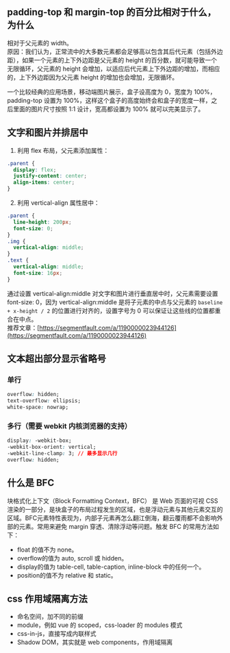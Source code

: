 ## padding-top 和 margin-top 的百分比相对于什么，为什么
相对于父元素的 width。  
原因：我们认为，正常流中的大多数元素都会足够高以包含其后代元素（包括外边距），如果一个元素的上下外边距是父元素的 height 的百分数，就可能导致一个无限循环，父元素的 height 会增加，以适应后代元素上下外边距的增加，而相应的，上下外边距因为父元素 height 的增加也会增加，无限循环。  

一个比较经典的应用场景，移动端图片展示，盒子设高度为 0，宽度为 100%，padding-top 设置为 100%，这样这个盒子的高度始终会和盒子的宽度一样，之后里面的图片尺寸按照 1:1 设计，宽高都设置为 100% 就可以完美显示了。



## 文字和图片并排居中
1. 利用 flex 布局，父元素添加属性：  
```css
.parent {
  display: flex;
  justify-content: center;
  align-items: center;
}
```
2. 利用 vertical-align 属性居中：
```css
.parent {
  line-height: 200px;
  font-size: 0;
}
.img {
  vertical-align: middle;
}
.text {
  vertical-align: middle;
  font-size: 16px;
}
```
通过设置 vertical-align:middle 对文字和图片进行垂直居中时，父元素需要设置 font-size: 0，因为 vertical-align:middle 是将子元素的中点与父元素的 `baseline + x-height / 2` 的位置进行对齐的，设置字号为 0 可以保证让这些线的位置都重合在中点。  
推荐文章：[https://segmentfault.com/a/1190000023944126](https://segmentfault.com/a/1190000023944126)



## 文本超出部分显示省略号
### 单行
```css
overflow: hidden;
text-overflow: ellipsis;
white-space: nowrap;
```
### 多行（需要 webkit 内核浏览器的支持）
```css
display: -webkit-box;
-webkit-box-orient: vertical;
-webkit-line-clamp: 3; // 最多显示几行
overflow: hidden;
```



## 什么是 BFC
块格式化上下文（Block Formatting Context，BFC） 是 Web 页面的可视 CSS 渲染的一部分，是块盒子的布局过程发生的区域，也是浮动元素与其他元素交互的区域。BFC元素特性表现为，内部子元素再怎么翻江倒海，翻云覆雨都不会影响外部的元素。常用来避免 margin 穿透、清除浮动等问题。触发 BFC 的常用方法如下：
+ float 的值不为 none。
+ overflow的值为 auto, scroll 或 hidden。
+ display的值为 table-cell, table-caption, inline-block 中的任何一个。
+ position的值不为 relative 和 static。



## css 作用域隔离方法
+ 命名空间，加不同的前缀
+ module，例如 vue 的 scoped，css-loader 的 modules 模式
+ css-in-js，直接写成内联样式
+ Shadow DOM，其实就是 web components，作用域隔离